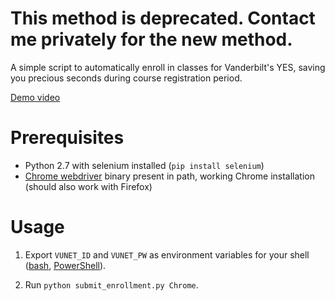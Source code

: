 This method is deprecated. Contact me privately for the new method.
==

A simple script to automatically enroll in classes for Vanderbilt's YES, saving you precious seconds during course registration period.

[Demo video](https://files.catbox.moe/3rssc4.mp4)

Prerequisites
==

* Python 2.7 with selenium installed (`pip install selenium`)
* [Chrome webdriver](https://sites.google.com/a/chromium.org/chromedriver/downloads) binary present in path, working Chrome installation (should also work with Firefox)

Usage
==

1) Export `VUNET_ID` and `VUNET_PW` as environment variables for your shell ([bash](http://askubuntu.com/a/58826), [PowerShell](http://serverfault.com/a/514270)). 

2) Run `python submit_enrollment.py Chrome`.
